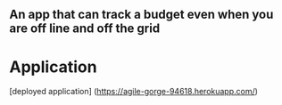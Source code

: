 ## An app that can track a budget even when you are off line and off the grid

# Application
[deployed application] (https://agile-gorge-94618.herokuapp.com/)
